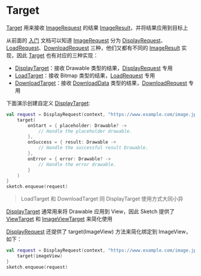 # Target

[Target] 用来接收 [ImageRequest] 的结果 [ImageResult]，并将结果应用到目标上

从前面的 [入门][getting_started] 文档可以知道 [ImageRequest] 分为 [DisplayRequest]、[LoadRequest]、[DownloadRequest]
三种，他们又都有不同的 [ImageResult] 实现，因此 [Target] 也有对应的三种实现：

* [DisplayTarget]：接收 Drawable 类型的结果，[DisplayRequest] 专用
* [LoadTarget]：接收 Bitmap 类型的结果，[LoadRequest] 专用
* [DownloadTarget]：接收 [DownloadData] 类型的结果，[DownloadRequest] 专用

下面演示创建自定义 [DisplayTarget]:

```kotlin
val request = DisplayRequest(context, "https://www.example.com/image.jpg") {
    target(
        onStart = { placeholder: Drawable? ->
            // Handle the placeholder drawable. 
        },
        onSuccess = { result: Drawable ->
            // Handle the successful result Drawable. 
        },
        onError = { error: Drawable? ->
            // Handle the error drawable. 
        }
    )
}
sketch.enqueue(request)
```

> LoadTarget 和 DownloadTarget 同 DisplayTarget 使用方式大同小异

[DisplayTarget] 通常用来将 Drawable 应用到 View，因此 Sketch 提供了 [ViewTarget] 和 [ImageViewTarget] 来简化使用

[DisplayRequest] 还提供了 target(ImageView) 方法来简化绑定到 ImageView，如下：

```kotlin
val request = DisplayRequest(context, "https://www.example.com/image.jpg") {
    target(imageView)
}
sketch.enqueue(request)
```

[getting_started]: getting_started.md

[Target]: ../../sketch/src/main/java/com/github/panpf/sketch/target/Target.kt

[DisplayTarget]: ../../sketch/src/main/java/com/github/panpf/sketch/target/DisplayTarget.kt

[ViewTarget]: ../../sketch/src/main/java/com/github/panpf/sketch/target/ViewTarget.kt

[ImageViewTarget]: ../../sketch/src/main/java/com/github/panpf/sketch/target/ImageViewTarget.kt

[LoadTarget]: ../../sketch/src/main/java/com/github/panpf/sketch/target/LoadTarget.kt

[DownloadTarget]: ../../sketch/src/main/java/com/github/panpf/sketch/target/DownloadTarget.kt

[ImageRequest]: ../../sketch/src/main/java/com/github/panpf/sketch/request/ImageRequest.kt

[ImageResult]: ../../sketch/src/main/java/com/github/panpf/sketch/request/ImageResult.kt

[DisplayRequest]: ../../sketch/src/main/java/com/github/panpf/sketch/request/DisplayRequest.kt

[LoadRequest]: ../../sketch/src/main/java/com/github/panpf/sketch/request/LoadRequest.kt

[DownloadRequest]: ../../sketch/src/main/java/com/github/panpf/sketch/request/DownloadRequest.kt

[DownloadData]: ../../sketch/src/main/java/com/github/panpf/sketch/request/DownloadData.kt